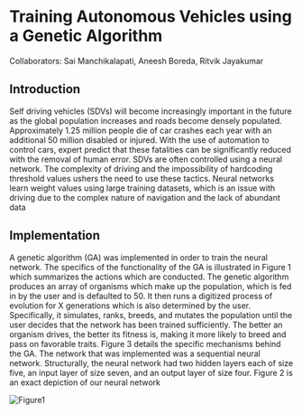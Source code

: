 # Training Autonomous Vehicles using a Genetic Algorithm

Collaborators: Sai Manchikalapati, Aneesh Boreda, Ritvik Jayakumar

## Introduction

Self driving vehicles (SDVs) will become increasingly important in the future as the global population increases and roads become densely populated. Approximately 1.25 million people die of car crashes each year with an additional 50 million disabled or injured. With the use of automation to control cars, expert predict that these fatalities can be significantly reduced with the removal of human error. SDVs are often controlled using a neural network. The complexity of driving and the impossibility of hardcoding threshold values ushers the need to use these tactics. Neural networks learn weight values using large training datasets, which is an issue with driving due to the complex nature of navigation and the lack of abundant data

## Implementation

A  genetic algorithm (GA) was implemented in order to train the neural network. The specifics of the functionality of the GA is illustrated in Figure 1 which summarizes the actions which are conducted. The genetic algorithm produces an array of organisms which make up the population, which is  fed in by the user and is defaulted to 50. It then runs a digitized process of evolution for X  generations which is also determined by the user. Specifically, it simulates, ranks, breeds, and mutates the population until the user decides that the network has been trained sufficiently. The better an organism drives, the better its fitness is, making it more likely to breed and pass on favorable traits. Figure 3 details the specific mechanisms behind the GA.
The network that was implemented was a sequential neural network. Structurally, the neural network had two hidden layers each of size five, an input layer of size seven, and an output layer of size four. Figure 2 is an exact depiction of our neural network


![Figure1](https://github.com/Sai-M021/GA-Self-Driving-Vehicle/blob/master/figure1.png?raw=true)


